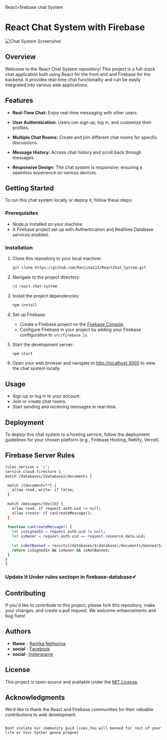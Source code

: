 
React+firebase chat System
# React Chat System with Firebase

![Chat System Screenshot](screenshot.png)

## Overview

Welcome to the React Chat System repository! This project is a full-stack chat application built using React for the front end and Firebase for the backend. It provides real-time chat functionality and can be easily integrated into various web applications.

## Features

- **Real-Time Chat:** Enjoy real-time messaging with other users.

- **User Authentication:** Users can sign up, log in, and customize their profiles.

- **Multiple Chat Rooms:** Create and join different chat rooms for specific discussions.

- **Message History:** Access chat history and scroll back through messages.

- **Responsive Design:** The chat system is responsive, ensuring a seamless experience on various devices.

## Getting Started

To run this chat system locally or deploy it, follow these steps:

### Prerequisites

- Node.js installed on your machine.
- A Firebase project set up with Authentication and Realtime Database services enabled.

### Installation

1. Clone this repository to your local machine:

   ```bash
   git clone https://github.com/Ranjika123/ReactChat_System.git
   ```

2. Navigate to the project directory:

   ```bash
   cd react-chat-system
   ```

3. Install the project dependencies:

   ```bash
   npm install
   ```

4. Set up Firebase:
   - Create a Firebase project on the [Firebase Console](https://console.firebase.google.com/).
   - Configure Firebase in your project by adding your Firebase configuration to `src/firebase.js`.

5. Start the development server:

   ```bash
   npm start
   ```

6. Open your web browser and navigate to [http://localhost:3000](http://localhost:3000) to view the chat system locally.

## Usage

- Sign up or log in to your account.
- Join or create chat rooms.
- Start sending and receiving messages in real-time.

## Deployment

To deploy this chat system to a hosting service, follow the deployment guidelines for your chosen platform (e.g., Firebase Hosting, Netlify, Vercel).

## Firebase  Server Rules
   ```bash
   rules_version = '2';
service cloud.firestore {
  match /databases/{database}/documents {
  
    match /{document=**} {
      allow read, write: if false;
    }
    
    match /messages/{docId} {
      allow read: if request.auth.uid != null;
      allow create: if canCreateMessage();
    }
    
    function canCreateMessage() {
      let isSignedIn = request.auth.uid != null;
      let isOwner = request.auth.uid == request.resource.data.uid;
      
      let isNotBanned = !exists(/databases/$(database)/documents/banned/$(request.auth.uid));
      return isSignedIn && isOwner && isNotBanned;
    }
  }
}
   ```
### Update It Under rules sectopn in firebase-database✔ 

## Contributing

If you'd like to contribute to this project, please fork this repository, make your changes, and create a pull request. We welcome enhancements and bug fixes!

## Authors

- **Name** - [Ranjika Nethpriya](https://github.com/Ranjika123/)
- **social** - [Facebook](https://web.facebook.com/ranjikaneth/)
- **social**- [Instergrame](https://www.instagram.com/ranjika_neth/)

## License

This project is open-source and available under the [MIT License](LICENSE).

## Acknowledgments

We'd like to thank the React and Firebase communities for their valuable contributions to web development.

```

Dont violate our community guid lines,You will banned for rest of your life or Your Syster gonna pregnet 

